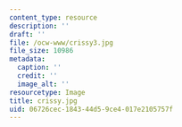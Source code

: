 ```yaml
---
content_type: resource
description: ''
draft: ''
file: /ocw-www/crissy3.jpg
file_size: 10986
metadata:
  caption: ''
  credit: ''
  image_alt: ''
resourcetype: Image
title: crissy.jpg
uid: 06726cec-1843-44d5-9ce4-017e2105757f
---
```

